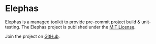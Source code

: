 Elephas
=======
Elephas is a managed toolkit to provide pre-commit project build & unit-testing. The Elephas project is published under the [MIT License](https://github.com/rschiang/elephas/blob/master/LICENSE.md).

Join the project on [GitHub](https://github.com/rschiang/elephas).